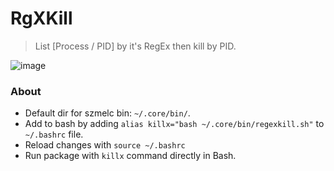 # RgXKill
> List [Process / PID] by it's RegEx then kill by PID.

<img src="https://i.imgur.com/epVVAPU.png" alt="image">

### About
- Default dir for szmelc bin: `~/.core/bin/`.
- Add to bash by adding `alias killx="bash ~/.core/bin/regexkill.sh"` to `~/.bashrc` file.
- Reload changes with `source ~/.bashrc`
- Run package with `killx` command directly in Bash.

